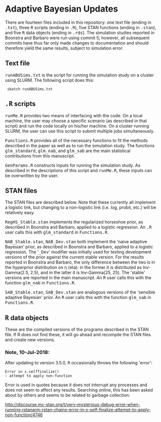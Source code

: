 # Adaptive Bayesian Updates

There are fourteen files included in this repository: one text file (ending in <samp>.txt</samp>), three <samp>R</samp> scripts (ending in  <samp>.R</samp>), five STAN functions (ending in  <samp>.stan</samp>), and five <samp>R</samp> data objects (ending in <samp>.rds</samp>). The simulation studies reported in Boonstra and Barbaro were run using commit 5; however, all subsequent commits have thus far only made changes to documentation and should therefore yield the same results, subject to simulation error.  

## Text file
<samp>runABUSims.txt</samp> is the script for running the simulation study on a cluster using SLURM. The following script does this:

<code> sbatch runABUSims.txt </code>

## <samp>.R</samp> scripts
<samp>runMe.R</samp> provides two means of interfacing with the code. On a local machine, the user may choose a specific scenario (as described in that script) and run the code locally on his/her machine. On a cluster running SLURM, the user can use this script to submit multiple jobs simultaneously. 

<samp>Functions.R</samp> provides all of the necessary functions to fit the methods described in the paper as well as to run the simulation study. The functions <samp>glm_standard</samp>, <samp>glm_nab</samp>, and <samp>glm_sab</samp> are the main statistical contributions from this manuscript.

<samp>GenParams.R</samp> constructs inputs for running the simulation study. As described in the descriptions of this script and <samp>runMe.R</samp>, these inputs can be overwritten by the user.

## STAN files
The STAN files are described below. Note that these currently all implement a logistic link, but changing to a non-logistic link (i.e. log, probit, etc.) will be relatively easy. 

<samp>RegHS_Stable.stan</samp> implements the regularized horseshoe prior, as described in Boonstra and Barbaro, applied to a logistic regression. An <samp>.R</samp> user calls this with <samp>glm_standard</samp> in <samp>Functions.R</samp>. 

<samp>NAB_Stable.stan</samp>, <samp>NAB_Dev.stan</samp> both implement the 'naive adaptive Bayesian' prior, as described in Boonstra and Barbaro, applied to a logistic regression. The '<samp>_Dev</samp>' modifier was initially used for testing development versions of the prior against the current stable version. For the results reported in Boonstra and Barbaro, the only difference between the two is in the hyperprior distribution on &eta; (eta): in the former it is distributed as Inv-Gamma(2.5, 2.5), and in the latter it is Inv-Gamma(25, 25). The 'stable' versions are reported in the main manuscript. An <samp>R</samp> user calls this with the function <samp>glm_nab</samp> in <samp>Functions.R</samp>. 

<samp>SAB_Stable.stan</samp>, <samp>SAB_Dev.stan</samp> are analogous versions of the 'sensible adaptive Bayesian' prior. An <samp>R</samp> user calls this with the function <samp>glm_sab</samp> in <samp>Functions.R</samp>. 

## <samp>R</samp> data objects
These are the compiled versions of the programs described in the STAN file. If R does not find these, it will go ahead and recompile the STAN files and create new versions. 

### Note, 10-Jul-2018:

After updating to version 3.5.0, <samp>R</samp> occasionally throws the following 'error':

<code>Error in x$.self$finalize() : attempt to apply non-function</code>

Error is used in quotes because it does not interrupt any processes and does not seem to affect any results. Searching online, this has been asked about by others and seems to be related to garbage collection:

http://discourse.mc-stan.org/t/very-mysterious-debug-error-when-running-rstanarm-rstan-chains-error-in-x-self-finalize-attempt-to-apply-non-function/4746